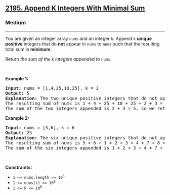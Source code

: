 <h2><a href="https://leetcode.com/problems/append-k-integers-with-minimal-sum/">2195. Append K Integers With Minimal Sum</a></h2><h3>Medium</h3><hr><div><p>You are given an integer array <code>nums</code> and an integer <code>k</code>. Append <code>k</code> <strong>unique positive</strong> integers that do <strong>not</strong> appear in <code>nums</code> to <code>nums</code> such that the resulting total sum is <strong>minimum</strong>.</p>

<p>Return<em> the sum of the</em> <code>k</code> <em>integers appended to</em> <code>nums</code>.</p>

<p>&nbsp;</p>
<p><strong class="example">Example 1:</strong></p>

<pre><strong>Input:</strong> nums = [1,4,25,10,25], k = 2
<strong>Output:</strong> 5
<strong>Explanation:</strong> The two unique positive integers that do not appear in nums which we append are 2 and 3.
The resulting sum of nums is 1 + 4 + 25 + 10 + 25 + 2 + 3 = 70, which is the minimum.
The sum of the two integers appended is 2 + 3 = 5, so we return 5.</pre>

<p><strong class="example">Example 2:</strong></p>

<pre><strong>Input:</strong> nums = [5,6], k = 6
<strong>Output:</strong> 25
<strong>Explanation:</strong> The six unique positive integers that do not appear in nums which we append are 1, 2, 3, 4, 7, and 8.
The resulting sum of nums is 5 + 6 + 1 + 2 + 3 + 4 + 7 + 8 = 36, which is the minimum. 
The sum of the six integers appended is 1 + 2 + 3 + 4 + 7 + 8 = 25, so we return 25.
</pre>

<p>&nbsp;</p>
<p><strong>Constraints:</strong></p>

<ul>
	<li><code>1 &lt;= nums.length &lt;= 10<sup>5</sup></code></li>
	<li><code>1 &lt;= nums[i] &lt;= 10<sup>9</sup></code></li>
	<li><code>1 &lt;= k &lt;= 10<sup>8</sup></code></li>
</ul>
</div>